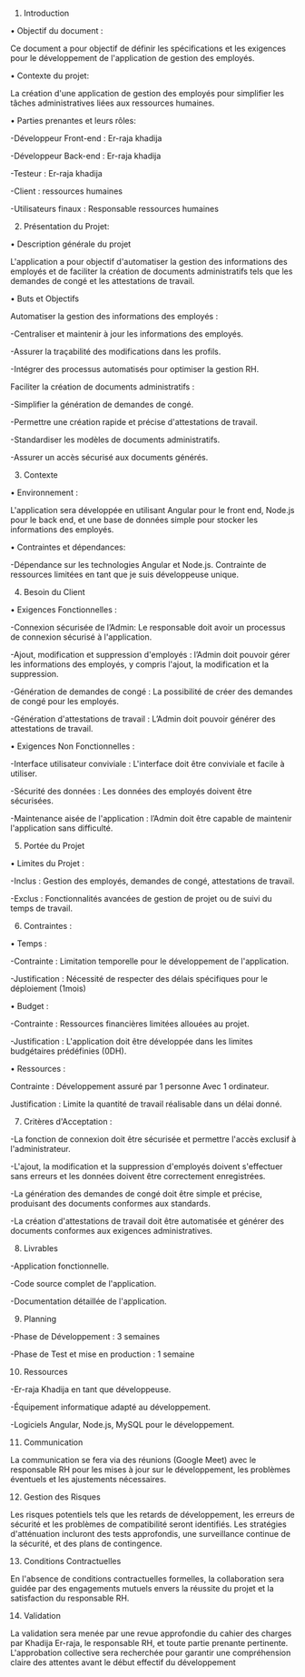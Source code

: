 
 1. Introduction
    
•	Objectif du document :

Ce document a pour objectif de définir les spécifications et les exigences pour le développement de l'application de gestion des employés.

•	Contexte du projet:

La création d'une application de gestion des employés pour simplifier les tâches administratives liées aux ressources humaines.

•	Parties prenantes et leurs rôles:

-Développeur Front-end : Er-raja khadija

-Développeur Back-end : Er-raja khadija

-Testeur : Er-raja khadija

-Client : ressources humaines

-Utilisateurs finaux : Responsable ressources humaines

2. Présentation du Projet:
   
•	Description générale du projet

L'application a pour objectif d'automatiser la gestion des informations des employés et de faciliter la création de documents administratifs tels que les demandes de congé et les attestations de travail.

•	Buts et Objectifs

Automatiser la gestion des informations des employés :

-Centraliser et maintenir à jour les informations des employés.

-Assurer la traçabilité des modifications dans les profils.

-Intégrer des processus automatisés pour optimiser la gestion RH.
  
Faciliter la création de documents administratifs :

-Simplifier la génération de demandes de congé.

-Permettre une création rapide et précise d'attestations de travail.

-Standardiser les modèles de documents administratifs.

-Assurer un accès sécurisé aux documents générés.

 3. Contexte

•	Environnement :

L'application sera développée en utilisant Angular pour le front end, Node.js pour le back end, et une base de données simple pour stocker les informations des employés.

•	Contraintes et dépendances:

-Dépendance sur les technologies Angular et Node.js. Contrainte de ressources limitées en tant que je suis développeuse unique.
	
 4. Besoin du Client
    
•	Exigences Fonctionnelles :

-Connexion sécurisée de l’Admin: Le responsable doit avoir un processus de connexion sécurisé à l'application.

-Ajout, modification et suppression d'employés : l’Admin doit pouvoir gérer les informations des employés, y compris l'ajout, la 
modification et la suppression.

-Génération de demandes de congé : La possibilité de créer des demandes de congé pour les employés.

-Génération d'attestations de travail : L’Admin doit pouvoir générer des attestations de travail.
  
•	Exigences Non Fonctionnelles :

-Interface utilisateur conviviale : L'interface doit être conviviale et facile à utiliser.
  
-Sécurité des données : Les données des employés doivent être sécurisées.
  
-Maintenance aisée de l'application : l’Admin doit être capable de maintenir l'application sans difficulté.

5. Portée du Projet
   
•	Limites du Projet :

-Inclus : Gestion des employés, demandes de congé, attestations de travail.
  
-Exclus : Fonctionnalités avancées de gestion de projet ou de suivi du temps de travail.

 6. Contraintes :
    
•	Temps :

-Contrainte : Limitation temporelle pour le développement de l'application.

-Justification : Nécessité de respecter des délais spécifiques pour le déploiement (1mois)

•	Budget :

-Contrainte : Ressources financières limitées allouées au projet.

-Justification : L'application doit être développée dans les limites budgétaires prédéfinies (0DH).

•	Ressources :

Contrainte : Développement assuré par 1 personne Avec 1 ordinateur.

Justification : Limite la quantité de travail réalisable dans un délai donné.

 7. Critères d'Acceptation :
    
-La fonction de connexion doit être sécurisée et permettre l'accès exclusif à l'administrateur.

-L'ajout, la modification et la suppression d'employés doivent s'effectuer sans erreurs et les données doivent être correctement enregistrées.

-La génération des demandes de congé doit être simple et précise, produisant des documents conformes aux standards.

-La création d'attestations de travail doit être automatisée et générer des documents conformes aux exigences administratives.

8. Livrables
   
-Application fonctionnelle.

-Code source complet de l'application.

-Documentation détaillée de l'application.

 9. Planning
     
-Phase de Développement : 3 semaines

-Phase de Test et mise en production : 1 semaine

10. Ressources
    
-Er-raja Khadija en tant que développeuse.

-Équipement informatique adapté au développement.

-Logiciels Angular, Node.js, MySQL pour le développement.

11. Communication
    
La communication se fera via des réunions (Google Meet) avec le responsable RH pour les mises à jour sur le développement, les problèmes éventuels et les ajustements nécessaires.

12. Gestion des Risques
    
Les risques potentiels tels que les retards de développement, les erreurs de sécurité et les problèmes de compatibilité seront identifiés. Les stratégies d'atténuation incluront des tests approfondis, une surveillance continue de la sécurité, et des plans de contingence.

13. Conditions Contractuelles
    
En l'absence de conditions contractuelles formelles, la collaboration sera guidée par des engagements mutuels envers la réussite du projet et la satisfaction du responsable RH. 

14. Validation
    
La validation sera menée par une revue approfondie du cahier des charges par Khadija Er-raja, le responsable RH, et toute partie prenante pertinente. L'approbation collective sera recherchée pour garantir une compréhension claire des attentes avant le début effectif du développement
